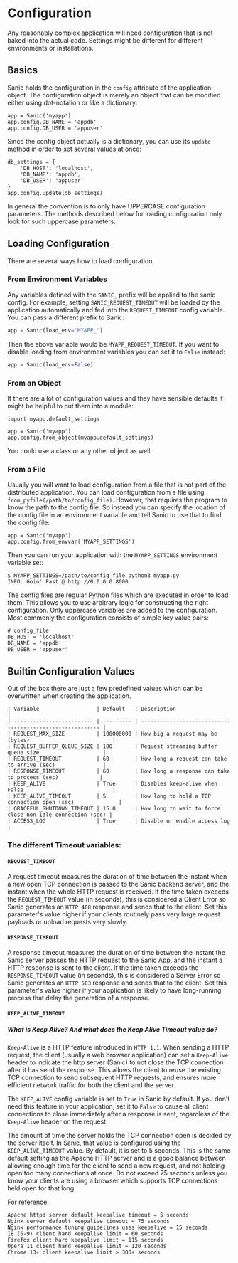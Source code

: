 # Configuration

Any reasonably complex application will need configuration that is not baked into the actual code. Settings might be different for different environments or installations.

## Basics

Sanic holds the configuration in the `config` attribute of the application object. The configuration object is merely an object that can be modified either using dot-notation or like a dictionary:

```
app = Sanic('myapp')
app.config.DB_NAME = 'appdb'
app.config.DB_USER = 'appuser'
```

Since the config object actually is a dictionary, you can use its `update` method in order to set several values at once:

```
db_settings = {
    'DB_HOST': 'localhost',
    'DB_NAME': 'appdb',
    'DB_USER': 'appuser'
}
app.config.update(db_settings)
```

In general the convention is to only have UPPERCASE configuration parameters. The methods described below for loading configuration only look for such uppercase parameters.

## Loading Configuration

There are several ways how to load configuration.

### From Environment Variables

Any variables defined with the `SANIC_` prefix will be applied to the sanic config. For example, setting `SANIC_REQUEST_TIMEOUT` will be loaded by the application automatically and fed into the `REQUEST_TIMEOUT` config variable. You can pass a different prefix to Sanic:

```python
app = Sanic(load_env='MYAPP_')
```

Then the above variable would be `MYAPP_REQUEST_TIMEOUT`. If you want to disable loading from environment variables you can set it to `False` instead:

```python
app = Sanic(load_env=False)
```

### From an Object

If there are a lot of configuration values and they have sensible defaults it might be helpful to put them into a module:

```
import myapp.default_settings

app = Sanic('myapp')
app.config.from_object(myapp.default_settings)
```

You could use a class or any other object as well.

### From a File

Usually you will want to load configuration from a file that is not part of the distributed application. You can load configuration from a file using `from_pyfile(/path/to/config_file)`. However, that requires the program to know the path to the config file. So instead you can specify the location of the config file in an environment variable and tell Sanic to use that to find the config file:

```
app = Sanic('myapp')
app.config.from_envvar('MYAPP_SETTINGS')
```

Then you can run your application with the `MYAPP_SETTINGS` environment variable set:

```
$ MYAPP_SETTINGS=/path/to/config_file python3 myapp.py
INFO: Goin' Fast @ http://0.0.0.0:8000
```

The config files are regular Python files which are executed in order to load them. This allows you to use arbitrary logic for constructing the right configuration. Only uppercase variables are added to the configuration. Most commonly the configuration consists of simple key value pairs:

```
# config_file
DB_HOST = 'localhost'
DB_NAME = 'appdb'
DB_USER = 'appuser'
```

## Builtin Configuration Values

Out of the box there are just a few predefined values which can be overwritten when creating the application.

    | Variable                  | Default   | Description                                               |
    | ------------------------- | --------- | --------------------------------------------------------- |
    | REQUEST_MAX_SIZE          | 100000000 | How big a request may be (bytes)                          |
    | REQUEST_BUFFER_QUEUE_SIZE | 100       | Request streaming buffer queue size                    |
    | REQUEST_TIMEOUT           | 60        | How long a request can take to arrive (sec)               |
    | RESPONSE_TIMEOUT          | 60        | How long a response can take to process (sec)             |
    | KEEP_ALIVE                | True      | Disables keep-alive when False                            |
    | KEEP_ALIVE_TIMEOUT        | 5         | How long to hold a TCP connection open (sec)              |
    | GRACEFUL_SHUTDOWN_TIMEOUT | 15.0      | How long to wait to force close non-idle connection (sec) |
    | ACCESS_LOG                | True      | Disable or enable access log                              |

### The different Timeout variables:

#### `REQUEST_TIMEOUT`

A request timeout measures the duration of time between the instant when a new open TCP connection is passed to the 
Sanic backend server, and the instant when the whole HTTP request is received. If the time taken exceeds the 
`REQUEST_TIMEOUT` value (in seconds), this is considered a Client Error so Sanic generates an `HTTP 408` response 
and sends that to the client. Set this parameter's value higher if your clients routinely pass very large request payloads 
or upload requests very slowly.

#### `RESPONSE_TIMEOUT`

A response timeout measures the duration of time between the instant the Sanic server passes the HTTP request to the 
Sanic App, and the instant a HTTP response is sent to the client. If the time taken exceeds the `RESPONSE_TIMEOUT` 
value (in seconds), this is considered a Server Error so Sanic generates an `HTTP 503` response and sends that to the 
client. Set this parameter's value higher if your application is likely to have long-running process that delay the 
generation of a response.

#### `KEEP_ALIVE_TIMEOUT`

##### What is Keep Alive? And what does the Keep Alive Timeout value do?

`Keep-Alive` is a HTTP feature introduced in `HTTP 1.1`. When sending a HTTP request, the client (usually a web browser application) 
can set a `Keep-Alive` header to indicate the http server (Sanic) to not close the TCP connection after it has send the response. 
This allows the client to reuse the existing TCP connection to send subsequent HTTP requests, and ensures more efficient 
network traffic for both the client and the server.

The `KEEP_ALIVE` config variable is set to `True` in Sanic by default. If you don't need this feature in your application, 
set it to `False` to cause all client connections to close immediately after a response is sent, regardless of 
the `Keep-Alive` header on the request.

The amount of time the server holds the TCP connection open is decided by the server itself. 
In Sanic, that value is configured using the `KEEP_ALIVE_TIMEOUT` value. By default, it is set to 5 seconds. 
This is the same default setting as the Apache HTTP server and is a good balance between allowing enough time for 
the client to send a new request, and not holding open too many connections at once. Do not exceed 75 seconds unless 
you know your clients are using a browser which supports TCP connections held open for that long.

For reference:
```
Apache httpd server default keepalive timeout = 5 seconds
Nginx server default keepalive timeout = 75 seconds
Nginx performance tuning guidelines uses keepalive = 15 seconds
IE (5-9) client hard keepalive limit = 60 seconds
Firefox client hard keepalive limit = 115 seconds
Opera 11 client hard keepalive limit = 120 seconds
Chrome 13+ client keepalive limit > 300+ seconds
```
